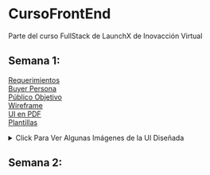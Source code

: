# CursoFrontEnd
Parte del curso FullStack de LaunchX de Inovacción Virtual
## Semana 1:
[Requerimientos](https://github.com/Exusai/CursoFrontEnd/blob/master/01-Intro/Requerimientos%20Abogabot.pdf)\
[Buyer Persona](https://github.com/Exusai/CursoFrontEnd/blob/master/01-Intro/Buyer%20Persona.pdf)\
[Público Objetivo](https://github.com/Exusai/CursoFrontEnd/blob/master/01-Intro/Target%20Audience.pdf)\
[Wireframe](https://github.com/Exusai/CursoFrontEnd/blob/master/01-Intro/WireFrame%20Abogabot.pdf)\
[UI en PDF](https://github.com/Exusai/CursoFrontEnd/blob/master/01-Intro/Abogabot%20UI.pdf)\
[Plantillas](https://github.com/Exusai/CursoFrontEnd/tree/master/01-Intro/Plantillas)
<details>
  <summary>Click Para Ver Algunas Imágenes de la UI Diseñada</summary>
  <p align="center">
    <img src="https://user-images.githubusercontent.com/47704357/156059263-cfe894cd-2e5e-4f43-bd84-3b42888883e9.png">
  </p>
  <p align="center">
    <img src="https://user-images.githubusercontent.com/47704357/156060209-730d497c-799e-44cd-a5c4-2ca48074ec8b.png">
  </p>
  <p align="center">
    <img src="https://user-images.githubusercontent.com/47704357/156060396-aef9ca2c-c849-4d77-9f0b-564ec1050d55.png">
  </p>
  <p align="center">
    <img src="https://user-images.githubusercontent.com/47704357/156060285-2267d7ad-6d25-45be-9e02-bf8f9443bac7.png">
  </p>
  <p align="center">
    <img src="https://user-images.githubusercontent.com/47704357/156060347-574c45de-6b59-4782-9ddf-40c2e37afb3e.png">
  </p>
</details>

## Semana 2:
